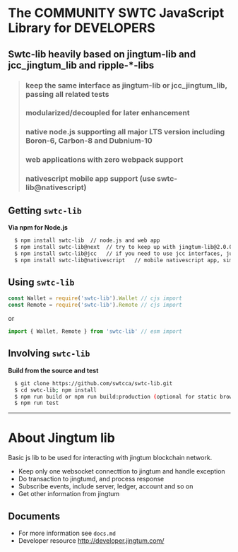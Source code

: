 
# The COMMUNITY SWTC JavaScript Library for DEVELOPERS

## Swtc-lib heavily based on jingtum-lib and jcc_jingtum_lib and ripple-*-libs

> ### keep the **same interface** as jingtum-lib or jcc_jingtum_lib, passing all related tests
> ### modularized/decoupled for later enhancement
> ### native node.js supporting **all major LTS version** including Boron-6, Carbon-8 and Dubnium-10
> ### web applications with **zero** webpack support
> ### nativescript **mobile app** support (use swtc-lib@nativescript)

## Getting `swtc-lib`

**Via npm for Node.js**

```bash
  $ npm install swtc-lib  // node.js and web app
  $ npm install swtc-lib@next  // try to keep up with jingtum-lib@2.0.0 which introduces more dependancies
  $ npm install swtc-lib@jcc   // if you need to use jcc interfaces, just note that Wallet is added to exports 
  $ npm install swtc-lib@nativescript   // mobile nativescript app, simplified one line configuration
```

## Using `swtc-lib`

```javascript
const Wallet = require('swtc-lib').Wallet // cjs import
const Remote = require('swtc-lib').Remote // cjs import
```
or
```javascript
import { Wallet, Remote } from 'swtc-lib' // esm import
```

## Involving `swtc-lib`

**Build from the source and test**

```bash
  $ git clone https://github.com/swtcca/swtc-lib.git
  $ cd swtc-lib; npm install
  $ npm run build or npm run build:production (optional for static browser)
  $ npm run test
```

---------------------------------------------

# About Jingtum lib

Basic js lib to be used for interacting with jingtum blockchain network.
- Keep only one websocket connecttion to jingtum and handle exception
- Do transaction to jingtumd, and process response
- Subscribe events, include server, ledger, account and so on
- Get other information from jingtum

## Documents

- For more information see `docs.md`
- Developer resource http://developer.jingtum.com/
